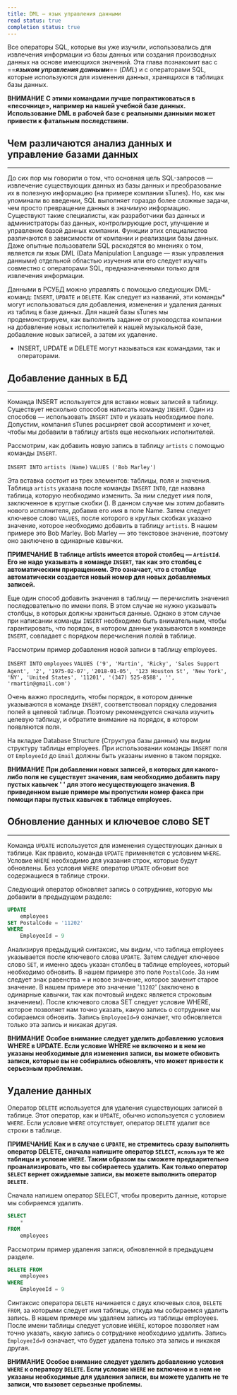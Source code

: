 ```yaml
---
title: DML — язык управления данными
read status: true
completion status: true
---
```


Все операторы SQL, которые вы уже изучили, использовались для извлечения информации из базы данных или создания производных данных на основе имеющихся значений. Эта глава познакомит вас с ==***языком управления данными***== (*DML*) и с операторами SQL, которые используются для изменения данных, хранящихся в таблицах базы данных.

**ВНИМАНИЕ**
**С этими командами лучше попрактиковаться в «песочнице», например на нашей учебной базе данных. Использование DML в рабочей базе с реальными данными может привести к фатальным последствиям.**


## Чем различаются анализ данных и управление базами данных
---

До сих пор мы говорили о том, что основная цель SQL-запросов — извлечение существующих данных из базы данных и преобразование их в полезную информацию (на примере компании sTunes). Но, как мы упоминали во введении, SQL выполняет гораздо более сложные задачи, чем просто превращение данных в значимую информацию. Существуют такие специалисты, как разработчики баз данных и администраторы баз данных, контролирующие рост, улучшение и управление базой данных компании. Функции этих специалистов различаются в зависимости от компании и реализации базы данных. Даже опытные пользователи SQL расходятся во мнениях о том, является ли язык DML (Data Manipulation Language — язык управления данными) отдельной областью изучения или его следует изучать совместно с операторами SQL, предназначенными только для извлечения информации.

Данными в РСУБД можно управлять с помощью следующих DML-команд: `INSERT`, `UPDATE` и `DELETE`. Как следует из названий, эти команды* могут использоваться для добавления, изменения и удаления данных из таблиц в базе данных. Для нашей базы sTunes мы продемонстрируем, как выполнить задание от руководства компании на добавление новых исполнителей к нашей музыкальной базе, добавление новых записей, а затем их удаление.

* INSERT, UPDATE и DELETE могут называться как командами, так и операторами.


## Добавление данных в БД
---

Команда INSERT используется для вставки новых записей в таблицу. Существует несколько способов написать команду `INSERT`. Один из способов — использовать `INSERT` `INTO` и указать необходимое поле. Допустим, компания sTunes расширяет свой ассортимент и хочет, чтобы мы добавили в таблицу artists еще нескольких исполнителей.

Рассмотрим, как добавить новую запись в таблицу `artists` с помощью команды `INSERT`.

`INSERT INTO`
`artists (Name)`
`VALUES ('Bob Marley')`

Эта вставка состоит из трех элементов: таблицы, поля и значения. Таблица `artists` указана после команды `INSERT` `INTO`, где названа таблица, которую необходимо изменить. За ним следует имя поля, заключенное в круглые скобки (). В данном случае мы хотим добавить нового исполнителя, добавив его имя в поле Name. Затем следует ключевое слово `VALUES`, после которого в круглых скобках указано значение, которое необходимо добавить в таблицу `artists`. В нашем примере это Bob Marley. Bob Marley — это текстовое значение, поэтому оно заключено в одинарные кавычки.

**ПРИМЕЧАНИЕ**
**В таблице artists имеется второй столбец — `ArtistId`. Его не надо указывать в команде `INSERT`, так как это столбец с автоматическим приращением. Это означает, что в столбце автоматически создается новый номер для новых добавляемых записей.**

Еще один способ добавить значения в таблицу — перечислить значения последовательно по имени поля. В этом случае не нужно указывать столбцы, в которых должны храниться данные. Однако в этом случае при написании команды `INSERT` необходимо быть внимательным, чтобы гарантировать, что порядок, в котором данные указываются в команде `INSERT`, совпадает с порядком перечисления полей в таблице.

Рассмотрим пример добавления новой записи в таблицу employees.

`INSERT INTO`
`employees`
`VALUES ('9', 'Martin', 'Ricky', 'Sales Support Agent', '2', '1975-02-07',`
`'2018-01-05', '123 Houston St', 'New York', 'NY', 'United States', '11201', '(347) 525-8588', '', 'rmartin@gmail.com')`

Очень важно проследить, чтобы порядок, в котором данные указываются в команде `INSERT`, соответствовал порядку следования полей в целевой таблице. Поэтому рекомендуется сначала изучить целевую таблицу, и обратите внимание на порядок, в котором появляются поля.

На вкладке Database Structure (Структура базы данных) мы видим структуру таблицы employees. При использовании команды `INSERT` поля от `EmployeeId` до `Email` должны быть указаны именно в таком порядке.

**ВНИМАНИЕ**
**При добавлении новых записей, в которых для какого-либо поля не существует значения, вам необходимо добавить пару пустых кавычек ' ' для этого несуществующего значения. В приведенном выше примере мы пропустили номер факса при помощи пары пустых кавычек в таблице employees.**


## Обновление данных и ключевое слово SET
---

Команда `UPDATE` используется для изменения существующих данных в таблице. Как правило, команда `UPDATE` применяется с условием `WHERE`. Условие `WHERE` необходимо для указания строк, которые будут обновлены. Без условия `WHERE` оператор `UPDATE` обновит все содержащиеся в таблице строки.

Следующий оператор обновляет запись о сотруднике, которую мы добавили в предыдущем разделе:

```sql
UPDATE
    employees
SET PostalCode = '11202'
WHERE
	EmployeeId = 9
```

Анализируя предыдущий синтаксис, мы видим, что таблица employees указывается после ключевого слова `UPDATE`. Затем следует ключевое слово `SET`, и именно здесь указан столбец в таблице employees, который необходимо обновить. В нашем примере это поле `PostalCode`. За ним следует знак равенства = и новое значение, которое заменит старое значение. В нашем примере это значение '`11202`' (заключено в одинарные кавычки, так как почтовый индекс является строковым значением). После ключевого слова SET следует условие WHERE, которое позволяет нам точно указать, какую запись о сотруднике мы собираемся обновить. Запись `EmployeeId=9` означает, что обновляется только эта запись и никакая другая.

**ВНИМАНИЕ**
**Особое внимание следует уделить добавлению условия WHERE в UPDATE. Если условие WHERE не включено и в нем не указаны необходимые для изменения записи, вы можете обновить записи, которые вы не собирались обновлять, что может привести к серьезным проблемам.**


## Удаление данных

Оператор `DELETE` используется для удаления существующих записей в таблице. Этот оператор, как и `UPDATE`, обычно используется с условием `WHERE`. Если условие `WHERE` отсутствует, оператор `DELETE` удалит все строки в таблице.

**ПРИМЕЧАНИЕ**
**Как и в случае с `UPDATE`, не стремитесь сразу выполнять оператор DELETE, сначала напишите оператор `SELECT`, `используя` те же таблицы и условие `WHERE`. Таким образом вы сможете предварительно проанализировать, что вы собираетесь удалить. Как только оператор `SELECT` вернет ожидаемые записи, вы можете выполнить оператор `DELETE`.**

Сначала напишем оператор SELECT, чтобы проверить данные, которые мы собираемся удалить.

```sql
SELECT
	*
FROM
	employees
```


Рассмотрим пример удаления записи, обновленной в предыдущем разделе.

```sql
DELETE FROM
	employees
WHERE
	EmployeeId = 9
```


Синтаксис оператора `DELETE` начинается с двух ключевых слов, `DELETE` `FROM`, за которыми следует имя таблицы, откуда мы собираемся удалить запись. В нашем примере мы удаляем запись из таблицы employees. После имени таблицы следует условие `WHERE`, которое позволяет нам точно указать, какую запись о сотруднике необходимо удалить. Запись `EmployeeId=9` означает, что будет удалена только эта запись и никакая другая.

**ВНИМАНИЕ**
**Особое внимание следует уделить добавлению условия `WHERE` к оператору `DELETE`. Если условие `WHERE` не включено и в нем не указаны необходимые для удаления записи, вы можете удалить не те записи, что вызовет серьезные проблемы.**


